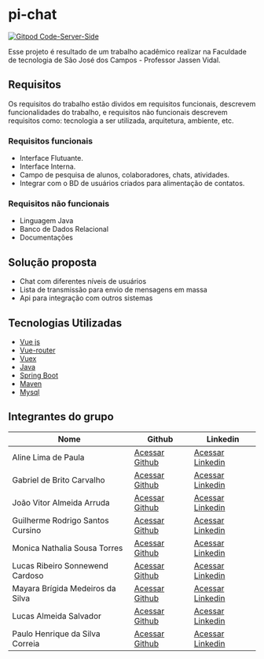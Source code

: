 # pi-chat
[![Gitpod Code-Server-Side](https://img.shields.io/badge/Gitpod-Ready--to--Code-blue?logo=gitpod)](https://gitpod.io/#https://github.com/lrsonnewend/pi-chat/spring-boot-pi)

Esse projeto é resultado de um trabalho acadêmico realizar na Faculdade de tecnologia de São José dos Campos - Professor Jassen Vidal. 

## Requisitos 

Os requisitos do trabalho estão dividos em requisitos funcionais, descrevem funcionalidades do trabalho, e requisitos não funcionais descrevem requisitos como: tecnologia a ser utilizada, arquitetura, ambiente, etc. 

### Requisitos funcionais
* Interface Flutuante.
* Interface Interna.
* Campo de pesquisa de alunos, colaboradores, chats, atividades.
* Integrar com o BD de usuários criados para alimentação de contatos.

### Requisitos não funcionais
* Linguagem Java
* Banco de Dados Relacional
* Documentações

## Solução proposta
* Chat com diferentes níveis de usuários
* Lista de transmissão para envio de mensagens em massa
* Api para integração com outros sistemas


## Tecnologias Utilizadas
* [Vue js](https://vuejs.org/)
* [Vue-router](https://router.vuejs.org/)
* [Vuex](https://vuex.vuejs.org/)
* [Java](https://www.java.com/pt_BR/)
* [Spring Boot](https://spring.io/projects/spring-boot)
* [Maven](https://maven.apache.org/)
* [Mysql](https://www.mysql.com/)

## Integrantes do grupo 

Nome | Github | Linkedin
------------ | ------------- | -----------
Aline Lima de Paula| [Acessar Github](https://github.com/alineelima) | [Acessar Linkedin](https://www.linkedin.com/in/aline-lima-de-paula/)
Gabriel de Brito Carvalho | [Acessar Github](https://github.com/gamebielo) | [Acessar Linkedin](https://www.linkedin.com/in/gabriel-carvalho-b937a5160)
João Vitor Almeida Arruda | [Acessar Github](https://github.com/jeyarruda) | [Acessar Linkedin](https://www.linkedin.com/in/jo%C3%A3o-vitor-almeida-arruda-233612154/)
Guilherme Rodrigo Santos Cursino | [Acessar Github](https://github.com/grcursino) | [Acessar Linkedin](https://www.linkedin.com/in/guilherme-cursino-ba1476164/)
Monica Nathalia Sousa Torres | [Acessar Github](https://github.com/monica261) | [Acessar Linkedin](https://www.linkedin.com/in/m%C3%B4nica-torres-198875149)
Lucas Ribeiro Sonnewend Cardoso | [Acessar Github](https://github.com/lrsonnewend) | [Acessar Linkedin](https://www.linkedin.com/in/lucas-sonnewend-a87a66180/)
Mayara Brígida Medeiros da Silva | [Acessar Github](https://github.com/mayaramedeiros) | [Acessar Linkedin](https://www.linkedin.com/in/mayara-br%C3%ADgida-398733182/)
Lucas Almeida Salvador | [Acessar Github](https://github.com/lasalvador) | [Acessar Linkedin](https://www.linkedin.com/in/lassalvador/)
Paulo Henrique da Silva Correia | [Acessar Github](https://github.com/paulohenrique7010) | [Acessar Linkedin](https://www.linkedin.com/in/paulo-henrique-36355316b/)




